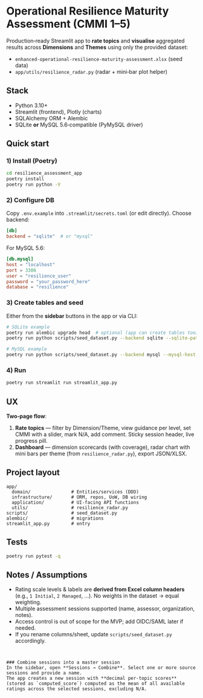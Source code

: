 # Operational Resilience Maturity Assessment (CMMI 1–5)

Production‑ready Streamlit app to **rate topics** and **visualise** aggregated results across **Dimensions** and **Themes** using only the provided dataset:
- `enhanced-operational-resilience-maturity-assessment.xlsx` (seed data)
- `app/utils/resilience_radar.py` (radar + mini‑bar plot helper)

## Stack
- Python 3.10+
- Streamlit (frontend), Plotly (charts)
- SQLAlchemy ORM + Alembic
- SQLite **or** MySQL 5.6‑compatible (PyMySQL driver)

## Quick start

### 1) Install (Poetry)
```bash
cd resilience_assessment_app
poetry install
poetry run python -V
```

### 2) Configure DB
Copy `.env.example` into `.streamlit/secrets.toml` (or edit directly). Choose backend:
```toml
[db]
backend = "sqlite"  # or "mysql"
```

For MySQL 5.6:
```toml
[db.mysql]
host = "localhost"
port = 3306
user = "resilience_user"
password = "your_password_here"
database = "resilience"
```

### 3) Create tables and seed
Either from the **sidebar** buttons in the app or via CLI:
```bash
# SQLite example
poetry run alembic upgrade head  # optional (app can create tables too)
poetry run python scripts/seed_dataset.py --backend sqlite --sqlite-path ./resilience.db --excel-path enhanced-operational-resilience-maturity-assessment.xlsx

# MySQL example
poetry run python scripts/seed_dataset.py --backend mysql --mysql-host localhost --mysql-port 3306 --mysql-user resilience_user --mysql-password '***' --mysql-db resilience --excel-path enhanced-operational-resilience-maturity-assessment.xlsx
```

### 4) Run
```bash
poetry run streamlit run streamlit_app.py
```

## UX
**Two‑page flow**:
1. **Rate topics** — filter by Dimension/Theme, view guidance per level, set CMMI with a slider, mark N/A, add comment. Sticky session header, live progress pill.
2. **Dashboard** — dimension scorecards (with coverage), radar chart with mini bars per theme (from `resilience_radar.py`), export JSON/XLSX.

## Project layout
```
app/
  domain/               # Entities/services (DDD)
  infrastructure/       # ORM, repos, UoW, DB wiring
  application/          # UI-facing API functions
  utils/                # resilience_radar.py
scripts/                # seed_dataset.py
alembic/                # migrations
streamlit_app.py        # entry
```

## Tests
```bash
poetry run pytest -q
```

## Notes / Assumptions
- Rating scale levels & labels are **derived from Excel column headers** (e.g., `1 Initial`, `2 Managed`, ...). No weights in the dataset → equal weighting.
- Multiple assessment sessions supported (name, assessor, organization, notes).
- Access control is out of scope for the MVP; add OIDC/SAML later if needed.
- If you rename columns/sheet, update `scripts/seed_dataset.py` accordingly.
```


### Combine sessions into a master session
In the sidebar, open **Sessions → Combine**. Select one or more source sessions and provide a name.  
The app creates a new session with **decimal per-topic scores** (stored as `computed_score`) computed as the mean of all available ratings across the selected sessions, excluding N/A.
